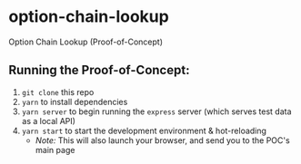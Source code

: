 # option-chain-lookup
Option Chain Lookup (Proof-of-Concept)

## Running the Proof-of-Concept:
1. `git clone` this repo
2. `yarn` to install dependencies
3. `yarn server` to begin running the `express` server (which serves test data as a local API)
4. `yarn start` to start the development environment & hot-reloading
   - _Note:_ This will also launch your browser, and send you to the POC's main page

